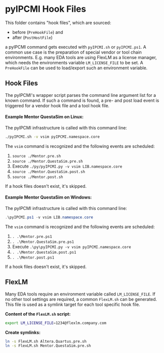 # pyIPCMI Hook Files

This folder contains "hook files", which are sourced:
  - before (`PreHookFile`) and
  - after (`PostHostFile`)

a pyIPCMI command gets executed with `pyIPCMI.sh` or `pyIPCMI.ps1`. A common use case is the preparation
of special vendor or tool chain environments. E.g. many EDA tools are using FlexLM
as a license manager, which needs the environments variable `LM_LICENSE_FILE` to be
set. A `PreHookFile` can be used to load/export such an environment variable.


## Hook Files

The pyIPCMI's wrapper script parses the command line argument list for a known command. If such
a command is found, a pre- and post load event is triggered for a vendor hook file and a
tool hook file.


#### Example Mentor QuestaSim on Linux:

The pyIPCMI infrastructure is called with this command line:

```Bash
./pyIPCMI.sh -v vsim pyIPCMI.namespace.core
```

The `vsim` command is recognized and the following events are scheduled:

  1. `source ./Mentor.pre.sh`
  2. `source ./Mentor.QuestaSim.pre.sh`
  3. Execute `./py/pyIPCMI.py -v vsim LIB.namespace.core`
  4. `source ./Mentor.QuestaSim.post.sh`
  5. `source ./Mentor.post.sh`

If a hook files doesn't exist, it's skipped.


#### Example Mentor QuestaSim on Windows:

The pyIPCMI infrastructure is called with this command line:

```PowerShell
.\pyIPCMI.ps1 -v vsim LIB.namespace.core
```

The `vsim` command is recognized and the following events are scheduled:

  1. `. .\Mentor.pre.ps1`
  2. `. .\Mentor.QuestaSim.pre.ps1`
  3. Execute `.\py\pyIPCMI.py -v vsim pyIPCMI.namespace.core`
  4. `. .\Mentor.QuestaSim.post.ps1`
  5. `. .\Mentor.post.ps1`

If a hook files doesn't exist, it's skipped.

## FlexLM

Many EDA tools require an environment variable called `LM_LICENSE_FILE`.
If no other tool settings are required, a common `FlexLM.sh` can be
generated. This file is used as a symlink target for each tool specific
hook file. 

**Content of the `FlexLM.sh` script:**

```Bash
export LM_LICENSE_FILE=1234@flexlm.company.com
```

**Create symlinks:**

```Bash
ln -s FlexLM.sh Altera.Quartus.pre.sh
ln -s FlexLM.sh Mentor.QuestaSim.pre.sh
```
